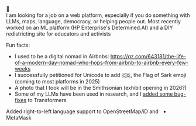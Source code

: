 👋 <br/>
 I am looking for a job on a web platform, especially if you do something with LLMs, maps, language, democracy, or helping people out.
 Most recently worked on an ML platform (HP Enterprise's Determined.AI) and a DIY redistricting site for educators and activists

Fun facts:
 - I used to be a digital nomad in Airbnbs: https://qz.com/643181/the-life-of-a-modern-day-nomad-who-hops-from-airbnb-to-airbnb-every-few-weeks
 - I successfully petitioned for Unicode to add 🇨🇶, the Flag of Sark emoji (coming to most platforms in 2025)
 - A photo that I took will be in the Smithsonian (exhibit opening in 2026?)
 - Some of my LLMs have been used in research, and I [added some bug-fixes](https://github.com/huggingface/transformers/pulls?q=is%3Apr+author%3Amapmeld+is%3Aclosed) to Transformers
<li dir="rtl">Added right-to-left language support to OpenStreetMap/iD and MetaMask
</li>
